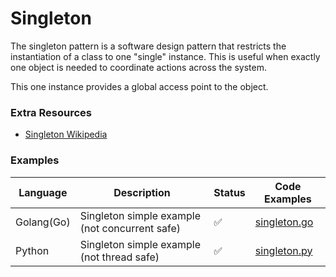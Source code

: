 # Singleton

The singleton pattern is a software design pattern that restricts the instantiation of a class to one "single" instance. This is useful when exactly one object is needed to coordinate actions across the system.

This one instance provides a global access point to the object.

### Extra Resources

- [Singleton Wikipedia](https://en.wikipedia.org/wiki/Singleton_pattern)

### Examples

| Language   | Description                                    | Status | Code Examples                                        |
| ---------- | ---------------------------------------------- | ------ | ---------------------------------------------------- |
| Golang(Go) | Singleton simple example (not concurrent safe) | ✅     | [singleton.go](./simple-example/golang/singleton.go) |
| Python     | Singleton simple example (not thread safe)     | ✅     | [singleton.py](./simple-example/python/singleton.py) |
